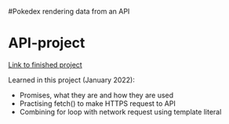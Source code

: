 #Pokedex rendering data from an API

# API-project

[Link to finished project](https://j-pohl.github.io/api-project-pokedex/)

Learned in this project (January 2022):
- Promises, what they are and how they are used
- Practising fetch() to make HTTPS request to API
- Combining for loop with network request using template literal
